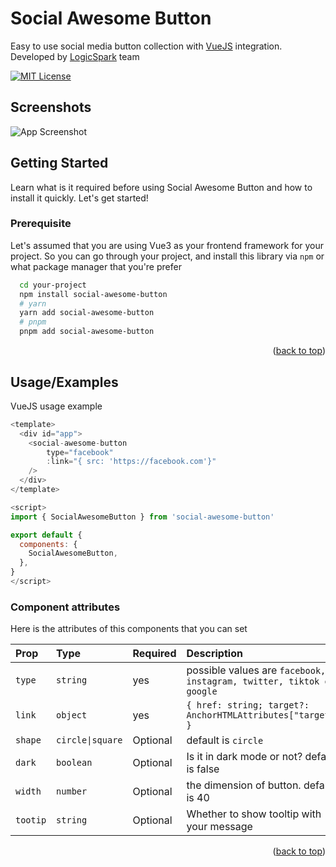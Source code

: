 <a id="readme-top"></a>

# Social Awesome Button

Easy to use social media button collection with [VueJS](https://vuejs.org/) integration. Developed by [LogicSpark](https://logicspark.com) team

[![MIT License](https://img.shields.io/badge/License-MIT-green.svg)](https://choosealicense.com/licenses/mit/)

## Screenshots

![App Screenshot](https://via.placeholder.com/468x300?text=App+Screenshot+Here)

## Getting Started

Learn what is it required before using Social Awesome Button and how to install it quickly. Let's get started!

### Prerequisite

Let's assumed that you are using Vue3 as your frontend framework for your project. So you can go through your project, and install this library via `npm` or what package manager that you're prefer

```bash
  cd your-project
  npm install social-awesome-button
  # yarn
  yarn add social-awesome-button
  # pnpm
  pnpm add social-awesome-button
```

<p align="right">(<a href="#readme-top">back to top</a>)

## Usage/Examples

VueJS usage example

```javascript
<template>
  <div id="app">
    <social-awesome-button
        type="facebook"
        :link="{ src: 'https://facebook.com'}"
    />
  </div>
</template>

<script>
import { SocialAwesomeButton } from 'social-awesome-button'

export default {
  components: {
    SocialAwesomeButton,
  },
}
</script>
```

### Component attributes

Here is the attributes of this components that you can set

| Prop     | Type             | Required | Description                                                          |
| :------- | :--------------- | :------- | :------------------------------------------------------------------- |
| `type`   | `string`         | yes      | possible values are `facebook, instagram, twitter, tiktok or google` |
| `link`   | `object`         | yes      | `{ href: string; target?: AnchorHTMLAttributes["target"] }`          |
| `shape`  | `circle\|square` | Optional | default is `circle`                                                  |
| `dark`   | `boolean`        | Optional | Is it in dark mode or not? default is false                          |
| `width`  | `number`         | Optional | the dimension of button. default is 40                               |
| `tootip` | `string`         | Optional | Whether to show tooltip with your message                            |

<p align="right">(<a href="#readme-top">back to top</a>)
